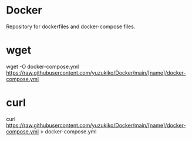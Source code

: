 # Docker
 Repository for dockerfiles and docker-compose files.

# wget 
wget -O docker-compose.yml https://raw.githubusercontent.com/yuzukiko/Docker/main/[name]/docker-compose.yml

# curl
curl https://raw.githubusercontent.com/yuzukiko/Docker/main/[name]/docker-compose.yml > docker-compose.yml
